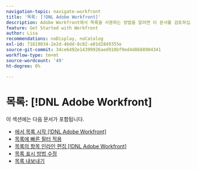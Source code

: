 ```yaml
---
navigation-topic: navigate-workfront
title: '목록: [!DNL Adobe Workfront]'
description: Adobe Workfront에서 목록을 사용하는 방법을 알려면 이 문서를 검토하십시오.
feature: Get Started with Workfront
author: Lisa
recommendations: noDisplay, noCatalog
exl-id: 71819834-2e2d-4bdd-8c82-a01d2849355e
source-git-commit: 34ce6492e14399926aed910bf9ed4d8688904341
workflow-type: tm+mt
source-wordcount: '49'
ht-degree: 0%

---
```


# 목록: [!DNL Adobe Workfront]

이 섹션에는 다음 문서가 포함됩니다.

* [에서 목록 시작 [!DNL Adobe Workfront]](../../../workfront-basics/navigate-workfront/use-lists/view-items-in-a-list.md)
* [목록에 빠른 필터 적용](../../../workfront-basics/navigate-workfront/use-lists/apply-quick-filter-list.md)
* [목록의 항목 인라인 편집 [!DNL Adobe Workfront]](../../../workfront-basics/navigate-workfront/use-lists/inline-edit-objects.md)
* [목록 표시 방법 수정](../../../workfront-basics/navigate-workfront/use-lists/modify-list-display.md)
* [목록 내보내기](../../../workfront-basics/navigate-workfront/use-lists/export-lists.md)
